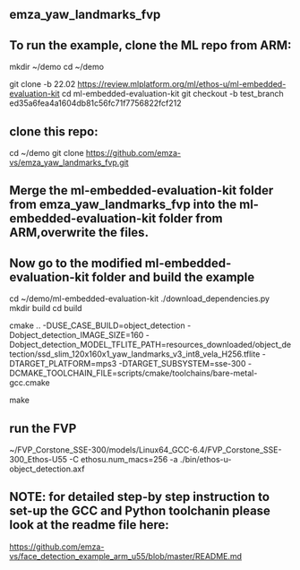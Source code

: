 ## emza_yaw_landmarks_fvp

## To run the example, clone the ML repo from ARM:

mkdir ~/demo
cd ~/demo

git clone -b 22.02 https://review.mlplatform.org/ml/ethos-u/ml-embedded-evaluation-kit
cd ml-embedded-evaluation-kit
git checkout -b test_branch ed35a6fea4a1604db81c56fc71f7756822fcf212

## clone this repo:
cd ~/demo
git clone https://github.com/emza-vs/emza_yaw_landmarks_fvp.git

## Merge the ml-embedded-evaluation-kit folder from  emza_yaw_landmarks_fvp into the ml-embedded-evaluation-kit folder from ARM,overwrite the files.

## Now go to the modified ml-embedded-evaluation-kit folder and build the example

cd ~/demo/ml-embedded-evaluation-kit
./download_dependencies.py
mkdir build
cd build

cmake .. -DUSE_CASE_BUILD=object_detection -Dobject_detection_IMAGE_SIZE=160 -Dobject_detection_MODEL_TFLITE_PATH=resources_downloaded/object_detection/ssd_slim_120x160x1_yaw_landmarks_v3_int8_vela_H256.tflite -DTARGET_PLATFORM=mps3 -DTARGET_SUBSYSTEM=sse-300  -DCMAKE_TOOLCHAIN_FILE=scripts/cmake/toolchains/bare-metal-gcc.cmake

make

## run the FVP
~/FVP_Corstone_SSE-300/models/Linux64_GCC-6.4/FVP_Corstone_SSE-300_Ethos-U55 -C ethosu.num_macs=256 -a ./bin/ethos-u-object_detection.axf


## NOTE: for detailed step-by step instruction to set-up the GCC and Python toolchanin please look at the readme file here: 

https://github.com/emza-vs/face_detection_example_arm_u55/blob/master/README.md
 


